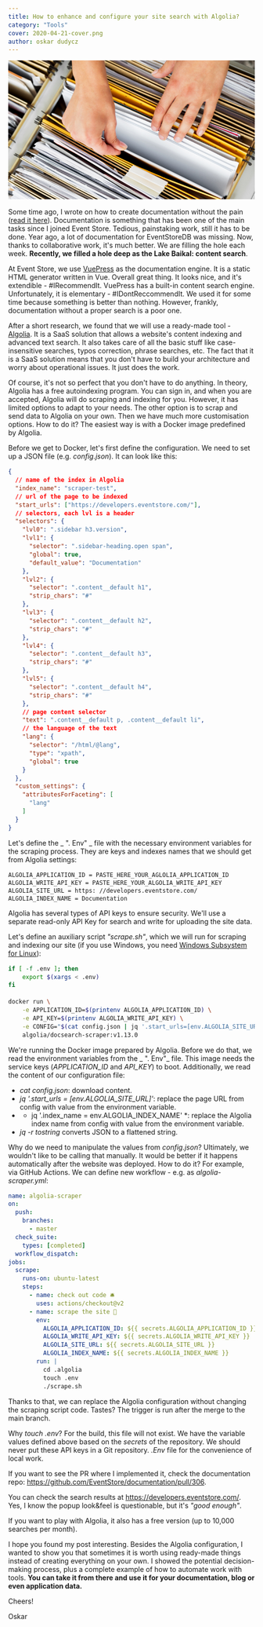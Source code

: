 ```yaml
---
title: How to enhance and configure your site search with Algolia?
category: "Tools"
cover: 2020-04-21-cover.png
author: oskar dudycz
---
```


![cover](2020-04-21-cover.png)

Some time ago, I wrote on how to create documentation without the pain ([read it here](/pl/how_to_successfully_do_documentation_without_maintenance_burden)). Documentation is something that has been one of the main tasks since I joined Event Store. Tedious, painstaking work, still it has to be done. Year ago, a lot of documentation for EventStoreDB was missing. Now, thanks to collaborative work, it's much better. We are filling the hole each week. **Recently, we filled a hole deep as the Lake Baikal: content search**.

At Event Store, we use [VuePress](https://vuepress.vuejs.org/) as the documentation engine. It is a static HTML generator written in Vue. Overall great thing. It looks nice, and it's extendible - #IRecommendIt. VuePress has a built-in content search engine. Unfortunately, it is elementary - #IDontReccommendIt. We used it for some time because something is better than nothing. However, frankly, documentation without a proper search is a poor one.

After a short research, we found that we will use a ready-made tool - [Algolia](https://www.algolia.com/). It is a SaaS solution that allows a website's content indexing and advanced text search. It also takes care of all the basic stuff like case-insensitive searches, typos correction, phrase searches, etc. The fact that it is a SaaS solution means that you don't have to build your architecture and worry about operational issues. It just does the work.

Of course, it's not so perfect that you don't have to do anything. In theory, Algolia has a free autoindexing program. You can sign in, and when you are accepted, Algolia will do scraping and indexing for you. However, it has limited options to adapt to your needs. The other option is to scrap and send data to Algolia on your own. Then we have much more customisation options. How to do it? The easiest way is with a Docker image predefined by Algolia.

Before we get to Docker, let's first define the configuration. We need to set up a JSON file (e.g. _config.json_). It can look like this:

```json
{
  // name of the index in Algolia
  "index_name": "scraper-test",
  // url of the page to be indexed
  "start_urls": ["https://developers.eventstore.com/"],
  // selectors, each lvl is a header
  "selectors": {
    "lvl0": ".sidebar h3.version",
    "lvl1": {
      "selector": ".sidebar-heading.open span",
      "global": true,
      "default_value": "Documentation"
    },
    "lvl2": {
      "selector": ".content__default h1",
      "strip_chars": "#"
    },
    "lvl3": {
      "selector": ".content__default h2",
      "strip_chars": "#"
    },
    "lvl4": {
      "selector": ".content__default h3",
      "strip_chars": "#"
    },
    "lvl5": {
      "selector": ".content__default h4",
      "strip_chars": "#"
    },
    // page content selector
    "text": ".content__default p, .content__default li",
    // the language of the text
    "lang": {
      "selector": "/html/@lang",
      "type": "xpath",
      "global": true
    }
  },
  "custom_settings": {
    "attributesForFaceting": [
      "lang"
    ]
  }
}
```

Let's define the _ ". Env" _ file with the necessary environment variables for the scraping process. They are keys and indexes names that we should get from Algolia settings:

```
ALGOLIA_APPLICATION_ID = PASTE_HERE_YOUR_AGLOLIA_APPLICATION_ID
ALGOLIA_WRITE_API_KEY = PASTE_HERE_YOUR_ALGOLIA_WRITE_API_KEY
ALGOLIA_SITE_URL = https: //developers.eventstore.com/
ALGOLIA_INDEX_NAME = Documentation
```

Algolia has several types of API keys to ensure security. We'll use a separate read-only API Key for search and write for uploading the site data.

Let's define an auxiliary script _"scrape.sh"_, which we will run for  scraping and indexing our site (if you use Windows, you need [Windows Subsystem for Linux](https://docs.microsoft.com/en-us/windows/wsl/install-win10)):

```bash
if [ -f .env ]; then
    export $(xargs < .env)
fi

docker run \
    -e APPLICATION_ID=$(printenv ALGOLIA_APPLICATION_ID) \
    -e API_KEY=$(printenv ALGOLIA_WRITE_API_KEY) \
    -e CONFIG="$(cat config.json | jq '.start_urls=[env.ALGOLIA_SITE_URL]' | jq '.index_name=env.ALGOLIA_INDEX_NAME' | jq -r tostring)" \
    algolia/docsearch-scraper:v1.13.0
```

We're running the Docker image prepared by Algolia. Before we do that, we read the environment variables from the _ ". Env"_ file. This image needs the service keys (*APPLICATION_ID* and *API_KEY*) to boot. Additionally, we read the content of our configuration file:
- *cat config.json*: download content.
- *jq '.start_urls = [env.ALGOLIA_SITE_URL]'*: replace the page URL from config with value from the environment variable.
- * jq '.index_name = env.ALGOLIA_INDEX_NAME' *:  replace the Algolia index name from config with value from the environment variable.
- *jq -r tostring* converts JSON to a flattened string.

Why do we need to manipulate the values from _config.json_? Ultimately, we wouldn't like to be calling that manually. It would be better if it happens automatically after the website was deployed. How to do it? For example, via GitHub Actions. We can define new workflow - e.g. as *algolia-scraper.yml*:

```yaml
name: algolia-scraper
on:
  push:
    branches:
      - master
  check_suite:
    types: [completed]
  workflow_dispatch:
jobs:
  scrape:
    runs-on: ubuntu-latest
    steps:
      - name: check out code 🛎
        uses: actions/checkout@v2
      - name: scrape the site 🧽
        env:
          ALGOLIA_APPLICATION_ID: ${{ secrets.ALGOLIA_APPLICATION_ID }}
          ALGOLIA_WRITE_API_KEY: ${{ secrets.ALGOLIA_WRITE_API_KEY }}
          ALGOLIA_SITE_URL: ${{ secrets.ALGOLIA_SITE_URL }}
          ALGOLIA_INDEX_NAME: ${{ secrets.ALGOLIA_INDEX_NAME }}
        run: |
          cd .algolia
          touch .env
          ./scrape.sh
```

Thanks to that, we can replace the Algolia configuration without changing the scraping script code. Tastes? The trigger is run after the merge to the main branch. 

Why *touch .env*? For the build, this file will not exist. We have the variable values ​​defined above based on the *secrets* of the repository. We should never put these API keys in a Git repository. *.Env* file for the convenience of local work.

If you want to see the PR where I implemented it, check the documentation repo: https://github.com/EventStore/documentation/pull/306.

You can check the search results at https://developers.eventstore.com/. Yes, I know the popup look&feel is questionable, but it's *"good enough"*.

If you want to play with Algolia, it also has a free version (up to 10,000 searches per month).

I hope you found my post interesting. Besides the Algolia configuration, I wanted to show you that sometimes it is worth using ready-made things instead of creating everything on your own. I showed the potential decision-making process, plus a complete example of how to automate work with tools. **You can take it from there and use it for your documentation, blog or even application data.**

Cheers!

Oskar
